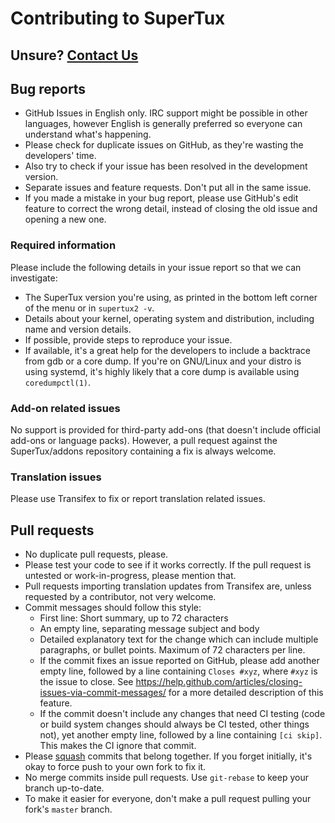 # Contributing to SuperTux

## Unsure? [Contact Us](https://supertux.org/contact.html)

## Bug reports

- GitHub Issues in English only. IRC support might be possible in other languages,
  however English is generally preferred so everyone can understand what's happening.
- Please check for duplicate issues on GitHub, as they're wasting the developers'
  time.
- Also try to check if your issue has been resolved in the development version.
- Separate issues and feature requests. Don't put all in the same issue.
- If you made a mistake in your bug report, please use GitHub's edit feature
  to correct the wrong detail, instead of closing the old issue and opening a
  new one.


### Required information

Please include the following details in your issue report so that we can investigate:

- The SuperTux version you're using, as printed in the bottom left corner of the
  menu or in `supertux2 -v`.
- Details about your kernel, operating system and distribution, including name
  and version details.
- If possible, provide steps to reproduce your issue.
- If available, it's a great help for the developers to include a backtrace from
  gdb or a core dump. If you're on GNU/Linux and your distro is using systemd, it's
  highly likely that a core dump is available using `coredumpctl(1)`.

### Add-on related issues

No support is provided for third-party add-ons (that doesn't include official
add-ons or language packs). However, a pull request against the SuperTux/addons
repository containing a fix is always welcome.

### Translation issues

Please use Transifex to fix or report translation related issues.

## Pull requests

- No duplicate pull requests, please.
- Please test your code to see if it works correctly. If the pull request
  is untested or work-in-progress, please mention that.
- Pull requests importing translation updates from Transifex are, unless requested
  by a contributor, not very welcome.
- Commit messages should follow this style:
  - First line: Short summary, up to 72 characters
  - An empty line, separating message subject and body
  - Detailed explanatory text for the change which can include multiple paragraphs,
    or bullet points. Maximum of 72 characters per line.
  - If the commit fixes an issue reported on GitHub, please add another empty
    line, followed by a line containing `Closes #xyz`, where `#xyz` is the issue
    to close. See <https://help.github.com/articles/closing-issues-via-commit-messages/>
    for a more detailed description of this feature.
  - If the commit doesn't include any changes that need CI testing (code or
    build system changes should always be CI tested, other things not), yet another
    empty line, followed by a line containing `[ci skip]`. This makes the CI
    ignore that commit.
- Please [squash](https://help.github.com/articles/about-git-rebase/) commits that belong together.
  If you forget initially, it's okay to force push to your own fork to fix it.
- No merge commits inside pull requests. Use `git-rebase` to keep your branch
  up-to-date.
- To make it easier for everyone, don't make a pull request pulling your fork's
  `master` branch.
